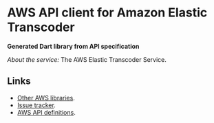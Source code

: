 # AWS API client for Amazon Elastic Transcoder

**Generated Dart library from API specification**

*About the service:*
The AWS Elastic Transcoder Service.

## Links

- [Other AWS libraries](https://github.com/agilord/aws_client/tree/master/generated).
- [Issue tracker](https://github.com/agilord/aws_client/issues).
- [AWS API definitions](https://github.com/aws/aws-sdk-js/tree/master/apis).
